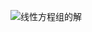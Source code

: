 ![线性方程组的解](https://github.com/olivefengsz/olivelovescience.github.io/assets/8655791/3b5ca674-a9a5-48c9-a9af-b808ac1d8484)
